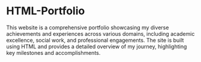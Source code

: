 # HTML-Portfolio
This website is a comprehensive portfolio showcasing my diverse achievements and experiences across various domains, including academic excellence, social work, and professional engagements. The site is built using HTML and provides a detailed overview of my journey, highlighting key milestones and accomplishments.
